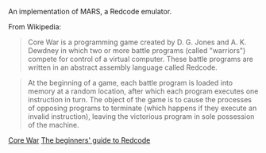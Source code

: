 An implementation of MARS, a Redcode emulator.

From Wikipedia:

> Core War is a programming game created by D. G. Jones and
> A. K. Dewdney in which two or more battle programs (called "warriors")
> compete for control of a virtual computer. These battle programs are
> written in an abstract assembly language called Redcode.

> At the beginning of a game, each battle program is loaded into memory
> at a random location, after which each program executes one instruction
> in turn. The object of the game is to cause the processes of opposing
> programs to terminate (which happens if they execute an invalid
> instruction), leaving the victorious program in sole possession
> of the machine.

[Core War]('https://en.wikipedia.org/wiki/Core_War')
[The beginners' guide to Redcode](http://vyznev.net/corewar/guide.html)

